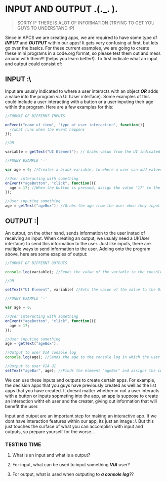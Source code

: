 # INPUT AND OUTPUT .(._. ).
> SORRY IF THERE IS ALOT OF INFORMATION (TRYING TO GET YOU GUYS TO UNDERSTAND :P)

Since in APCS we are creating apps, we are required to have some type of ***INPUT*** and ***OUTPUT*** within our apps! It gets very confusing at first, but lets go over the basics. For these current examples, we are going to create these mini programs in a code.org format, so please test them out and mess around with them!!! (helps you learn better!). To first indicate what an input and output could consist of:
## INPUT :\
Input are usualy indicated to where a user interacts with an object ***OR*** adds a value into the program via UI (User interface). Some examples of this could include a user interacting with a button or a user inputing their age within the program. Here are a few examples for this:
```js
//FORMAT OF DIFFERNT INPUTS

onEvent("name of item", "type of user interaction", function(){
  //what runs when the event happens
});

//OR

variable = getText("UI Element"); // Grabs value from the UI indicated
```
```js
//FUNNY EXAMPLE '-'

var age = 0; //Creates a blank variable, to where a user can add values to it

//User interacting with something
onEvent("ageButton", "click", function(){
  age = 17; //When the button is pressed, assign the value "17" to the variable "age";
});

//User inputing something
age = getText("ageBox"); //Grabs the age from the user when they input into "ageBox"
```
## OUTPUT :|
An output, on the other hand, sends information to the user instad of receiving an input. When creating an output, we usualy need a UI(User interface) to send this information to the user. Just like inputs, there are multiple ways to send information to the user. Adding onto the program above, here are some exaples of output:
```js
//FORMAT OF DIFFERNT OUTPUTS

console.log(variable); //Sends the value of the variable to the console log

//OR

setText("UI Element", variable) //Sets the value of the value to the UI element
```
```js
//FUNNY EXAMPLE '-'

var age = 0;

//User interacting with something
onEvent("ageButton", "click", function(){
  age = 17; 
});

//User inputing something
age = getText("ageBox");

//Output to user VIA console log
console.log(age); //Sends the age to the console log in which the user can view it

//Output to user VIA UI
setText("ageBar", age); //Finds the element "ageBar" and assigns the current age to it
```
We can use these inputs and outputs to create certain apps. For example, the decision apps that you guys have previously created as well as the list apps that you have created. It doesnt matter whether or not a user interacts with a button or inputs sopmeting into the app, an app is suppose to create an interaction witht eh user and the creater, giving out information that will benefit the user.

Input and output are an important step for making an interactive app. If we dont have interaction features within our app, its just an image :/. But this just touches the surface of what you can accomplish with input and outputs, so prepare yourself for the worse...

### TESTING TIME

1) What is an input and what is a output?

2) For input, what can be used to input something ***VIA*** user?

3) For output, what is used when outputing to ***a console log?***?
